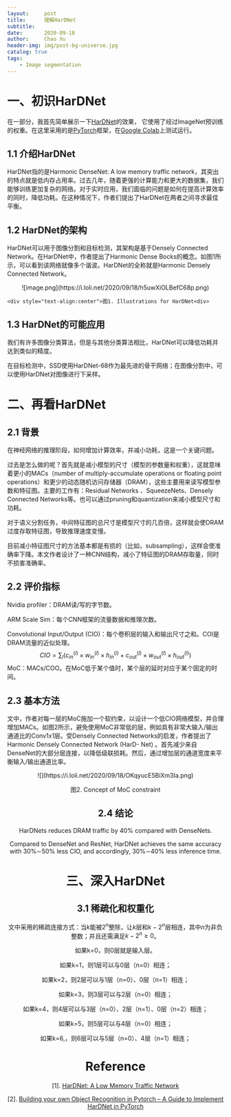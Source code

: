 ```yaml
---
layout:     post
title:      理解HarDNet
subtitle:   
date:       2020-09-18
author:     Chao Xu
header-img: img/post-bg-universe.jpg
catalog: true
tags:
    - Image segmentation
---
```


# 一、初识HarDNet

在一部分，我首先简单展示一下[HarDNet](https://arxiv.org/abs/1909.00948)的效果， 它使用了经过ImageNet预训练的权重。在这里采用的是[PyTorch](https://pytorch.org/)框架，在[Google Colab](https://colab.research.google.com/)上测试运行。

## 1.1 介绍HarDNet

HarDNet指的是Harmonic DenseNet: A low memory traffic network，其突出的特点就是低内存占用率。过去几年，随着更强的计算能力和更大的数据集，我们能够训练更加复杂的网络。对于实时应用，我们面临的问题是如何在提高计算效率的同时，降低功耗。在这种情况下，作者们提出了HarDNet在两者之间寻求最佳平衡。

## 1.2 HarDNet的架构

 HarDNet可以用于图像分割和目标检测，其架构是基于Densely Connected Network。在HarDNet中，作者提出了Harmonic Dense Bocks的概念。如图1所示，可以看到该网络就像多个谐波。HarDNet的全称就是Harmonic Densely Connected Network。

<p align="center">
    ![image.png](https://i.loli.net/2020/09/18/h5uwXiOLBefC68p.png)

    <div style="text-align:center">图1. Illustrations for HarDNet<div>
</p>

## 1.3 HarDNet的可能应用

我们有许多图像分类算法，但是与其他分类算法相比，HarDNet可以降低功耗并达到类似的精度。 

在目标检测中，SSD使用HarDNet-68作为最先进的骨干网络；在图像分割中，可以使用HarDNet对图像进行下采样。

# 二、再看HarDNet

## 2.1 背景

在神经网络的推理阶段，如何增加计算效率，并减小功耗，这是一个关键问题。

过去是怎么做的呢？首先就是减小模型的尺寸（模型的参数量和权重），这就意味着更小的MACs（number of multiply-accumulate operations or floating point operations）和更少的动态随机访问存储器（DRAM），这些主要用来读写模型参数和特征图。主要的工作有：Residual Networks 、SqueezeNets、Densely Connected Networks等。也可以通过pruning和quantization来减小模型尺寸和功耗。

对于语义分割任务，中间特征图的总尺寸是模型尺寸的几百倍，这样就会使DRAM过度存取特征图，导致推理速度变慢。

目前减小特征图尺寸的方法基本都是有损的（比如，subsampling），这样会使准确率下降。本文作者设计了一种CNN结构，减小了特征图的DRAM存取量，同时不损害准确率。

## 2.2 评价指标

Nvidia profiler：DRAM读/写的字节数。

ARM Scale Sim：每个CNN框架的流量数据和推理次数。

Convolutional Input/Output (CIO)：每个卷积层的输入和输出尺寸之和。COI是DRAM流量的近似处理。
$$
C I O=\sum_{l}\left(c_{i n}^{(l)} \times w_{i n}^{(l)} \times h_{i n}^{(l)}+c_{o u t}^{(l)} \times w_{o u t}^{(l)} \times h_{o u t}^{(l)}\right)
$$
MoC：MACs/COO。在MoC低于某个值时，某个层的延时对应于某个固定的时间。

## 2.3 基本方法

文中，作者对每一层的MoC施加一个软约束，以设计一个低CIO网络模型，并合理增加MACs。如图2所示，避免使用MoC非常低的层，例如具有非常大输入/输出通道比的Conv1x1层。受Densely Connected Networks的启发，作者提出了Harmonic Densely Connected Network (HarD- Net) 。首先减少来自DenseNet的大部分层连接，以降低级联损耗。然后，通过增加层的通道宽度来平衡输入/输出通道比率。

<p align="center">
![](https://i.loli.net/2020/09/18/OKqyucE5BiXm3Ia.png)
</p>

<div style="text-align:center">图2. Concept of MoC constraint<div>

<!--我们想要的是：较高的MoC;较小的CIO；适中的MACs。-->

## 2.4 结论

HarDNets reduces DRAM traffic by 40% compared with DenseNets.

Compared to DenseNet and ResNet, HarDNet achieves the same accuracy with 30%∼50% less CIO, and accordingly, 30%∼40% less inference time.

# 三、深入HarDNet

## 3.1  稀疏化和权重化

文中采用的稀疏连接方式：当$k$能被$2^n$整除，让$k$层和$k-2^n$层相连，其中$n$为非负整数；并且还需满足$k-2^{n} \ge 0$。

如果k=0，则0层就是输入层。

如果k=1，则1层可以与0层（n=0）相连；

如果k=2，则2层可以与1层（n=0）、0层（n=1）相连；

如果k=3，则3层可以与2层（n=0）相连；

如果k=4，则4层可以与3层（n=0）、2层（n=1）、0层（n=2）相连；

如果k=5，则5层可以与4层（n=0）相连；

如果k=6,，则6层可以与5层（n=0）、4层（n=1）相连；

# Reference

[1]. [HarDNet: A Low Memory Traffic Network](https://arxiv.org/abs/1909.0094)

[2]. [Building your own Object Recognition in Pytorch – A Guide to Implement HarDNet in PyTorch](https://analyticsindiamag.com/building-your-own-object-recognition-in-pytorch-a-guide-to-implement-hardnet-in-pytorch/)

